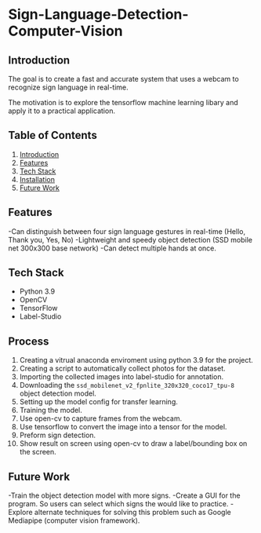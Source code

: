 # Sign-Language-Detection-Computer-Vision

## Introduction

The goal is to create a fast and accurate system that uses a webcam to recognize sign language in real-time. 


The motivation is to explore the tensorflow machine learning libary and apply it to a practical application.

## Table of Contents

1. [Introduction](#introduction)
2. [Features](#features)
3. [Tech Stack](#tech-stack)
4. [Installation](#process)
5. [Future Work](#future-work)

## Features
-Can distinguish between four sign language gestures in real-time (Hello, Thank you, Yes, No)
-Lightweight and speedy object detection (SSD mobile net 300x300 base network)
-Can detect multiple hands at once.

## Tech Stack
- Python 3.9
- OpenCV
- TensorFlow
- Label-Studio

## Process
1. Creating a vitrual anaconda enviroment using python 3.9 for the project.
2. Creating a script to automatically collect photos for the dataset.
3. Importing the collected images into label-studio for annotation.
4. Downloading the ```ssd_mobilenet_v2_fpnlite_320x320_coco17_tpu-8``` object detection model.
5. Setting up the model config for transfer learning.
6. Training the model.
7. Use open-cv to capture frames from the webcam.
8. Use tensorflow to convert the image into a tensor for the model.
9. Preform sign detection.
10. Show result on screen using open-cv to draw a label/bounding box on the screen.
   

## Future Work
-Train the object detection model with more signs.
-Create a GUI for the program. So users can select which signs the would like to practice.
-Explore alternate techniques for solving this problem such as Google Mediapipe (computer vision framework).
